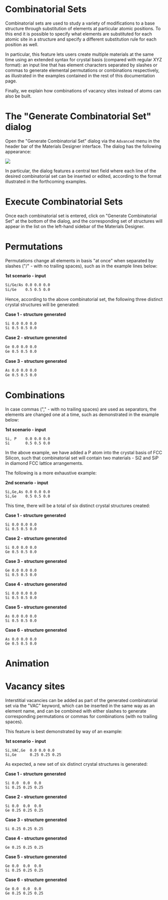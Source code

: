 # Combinatorial Sets

Combinatorial sets are used to study a variety of modifications to a base structure through substitution of elements at particular atomic positions. To this end it is possible to specify what elements are substituted for each atomic site in a structure and specify a different substitution rule for each position as well.

In particular, this feature lets users create multiple materials at the same time using an extended syntax for crystal basis (compared with regular XYZ format): an input line that has element characters separated by slashes or commas to generate elemental permutations or combinations respectively, as illustrated in the examples contained in the rest of this documentation page. 

Finally, we explain how combinations of vacancy sites instead of atoms can also be built. 

# The "Generate Combinatorial Set" dialog

Open the "Generate Combinatorial Set" dialog via the `Advanced` menu in the header bar of the Materials Designer interface. The dialog has the following appearance:

<img src="/images/Generate-Combinatorial-Set.png"/>
 
In particular, the dialog features a central text field where each line of the desired combinatorial set can be inserted or edited, according to the format illustrated in the forthcoming examples. 

# Execute Combinatorial Sets

Once each combinatorial set is entered, click on "Generate Combinatorial Set" at the bottom of the dialog, and the corresponding set of structures will appear in the list on the left-hand sidebar of the Materials Designer.

# Permutations

Permutations change all elements in basis "at once" when separated by slashes ("/" - with no trailing spaces), such as in the example lines below:

**1st scenario - input**
```txt
Si/Ge/As 0.0 0.0 0.0
Si/Ge    0.5 0.5 0.0
```
Hence, according to the above combinatorial set, the following three distinct crystal structures will be generated:

**Case 1 - structure generated**
```txt
Si 0.0 0.0 0.0
Si 0.5 0.5 0.0
```
**Case 2 - structure generated**
```txt
Ge 0.0 0.0 0.0
Ge 0.5 0.5 0.0
```
**Case 3 - structure generated**
```txt
As 0.0 0.0 0.0
Ge 0.5 0.5 0.0
```

# Combinations

In case commas ("," - with no trailing spaces) are used as separators, the elements are changed one at a time, such as demonstrated in the example below:

**1st scenario - input**
```
Si, P    0.0 0.0 0.0
Si       0.5 0.5 0.0
```

In the above example, we have added a P atom into the crystal basis of FCC Silicon, such that combinatorial set will contain two materials - Si2 and SiP in diamond FCC lattice arrangements.

The following is a more exhaustive example:

**2nd scenario - input**
```
Si,Ge,As 0.0 0.0 0.0
Si,Ge    0.5 0.5 0.0
```

This time, there will be a total of six distinct crystal structures created:

**Case 1 - structure generated**
```
Si 0.0 0.0 0.0
Si 0.5 0.5 0.0
```
**Case 2 - structure generated**
```
Si 0.0 0.0 0.0
Ge 0.5 0.5 0.0
```
**Case 3 - structure generated**
```
Ge 0.0 0.0 0.0
Si 0.5 0.5 0.0
```
**Case 4 - structure generated**
```
Si 0.0 0.0 0.0
Si 0.5 0.5 0.0
```
**Case 5 - structure generated**
```
As 0.0 0.0 0.0
Si 0.5 0.5 0.0
```
**Case 6 - structure generated**
```
As 0.0 0.0 0.0
Ge 0.5 0.5 0.0
```

# Animation

# Vacancy sites

Interstitial vacancies can be added as part of the generated combinatorial set via the "VAC" keyword, which can be inserted in the same way as an element name, and can be combined with either slashes to generate corresponding permutations or commas for combinations (with no trailing spaces). 

This feature is best demonstrated by way of an example:

**1st scenario - input**
```
Si,VAC,Ge  0.0 0.0 0.0
Si,Ge      0.25 0.25 0.25
```

As expected,  a new set of six distinct crystal structures is generated:

**Case 1 - structure generated**
```
Si 0.0  0.0  0.0
Si 0.25 0.25 0.25
```
**Case 2 - structure generated**
```
Si 0.0  0.0  0.0
Ge 0.25 0.25 0.25
```
**Case 3 - structure generated**
```
Si 0.25 0.25 0.25
```
**Case 4 - structure generated**
```
Ge 0.25 0.25 0.25
```
**Case 5 - structure generated**
```
Ge 0.0  0.0  0.0
Si 0.25 0.25 0.25
```
**Case 6 - structure generated**
```
Ge 0.0  0.0  0.0
Ge 0.25 0.25 0.25
```
